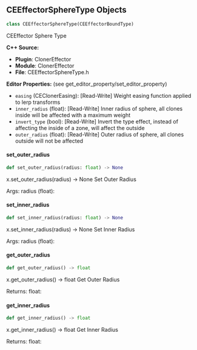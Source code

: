 ## CEEffectorSphereType Objects

```python
class CEEffectorSphereType(CEEffectorBoundType)
```

CEEffector Sphere Type

**C++ Source:**

- **Plugin**: ClonerEffector
- **Module**: ClonerEffector
- **File**: CEEffectorSphereType.h

**Editor Properties:** (see get_editor_property/set_editor_property)

- ``easing`` (CEClonerEasing):  [Read-Write] Weight easing function applied to lerp transforms
- ``inner_radius`` (float):  [Read-Write] Inner radius of sphere, all clones inside will be affected with a maximum weight
- ``invert_type`` (bool):  [Read-Write] Invert the type effect, instead of affecting the inside of a zone, will affect the outside
- ``outer_radius`` (float):  [Read-Write] Outer radius of sphere, all clones outside will not be affected

<a id="unreal.CEEffectorSphereType.set_outer_radius"></a>

#### set_outer_radius

```python
def set_outer_radius(radius: float) -> None
```

x.set_outer_radius(radius) -> None
Set Outer Radius

Args:
    radius (float):

<a id="unreal.CEEffectorSphereType.set_inner_radius"></a>

#### set_inner_radius

```python
def set_inner_radius(radius: float) -> None
```

x.set_inner_radius(radius) -> None
Set Inner Radius

Args:
    radius (float):

<a id="unreal.CEEffectorSphereType.get_outer_radius"></a>

#### get_outer_radius

```python
def get_outer_radius() -> float
```

x.get_outer_radius() -> float
Get Outer Radius

Returns:
    float:

<a id="unreal.CEEffectorSphereType.get_inner_radius"></a>

#### get_inner_radius

```python
def get_inner_radius() -> float
```

x.get_inner_radius() -> float
Get Inner Radius

Returns:
    float:

<a id="unreal.CEEffectorStepMode"></a>